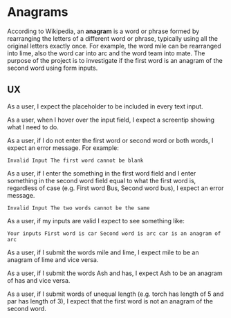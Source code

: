 # Anagrams

According to Wikipedia, an **anagram** is a word or phrase formed by rearranging the letters of a different word or phrase, typically using all the original letters exactly once.  For example, the word mile can be rearranged into lime, also the word car into arc and the word team into mate.  The purpose of the project is to investigate if the first word is an anagram of the second word using form inputs.

## UX

As a user, I expect the placeholder to be included in every text input.

As a user, when I hover over the input field, I expect a screentip showing what I need to do.

As a user, if I do not enter the first word or second word or both words, I expect an error message. For example:

`Invalid Input
The first word cannot be blank`

As a user, if I enter the something in the first word field and I enter something in the second word field equal to what the first word is, regardless of case (e.g. First word Bus, Second word bus), I expect an error message.

`Invalid Input
The two words cannot be the same`

As a user, if my inputs are valid I expect to see something like:

`Your inputs
First word is car
Second word is arc
car is an anagram of arc`

As a user, if I submit the words mile and lime, I expect mile to be an anagram of lime and vice versa.

As a user, if I submit the words Ash and has, I expect Ash to be an anagram of has and vice versa.

As a user, if I submit words of unequal length (e.g. torch has length of 5 and par has length of 3), I expect that the first word is not an anagram of the second word.


